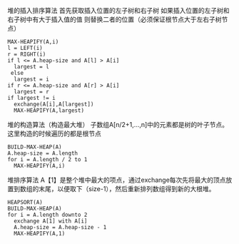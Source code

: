 堆的插入排序算法
首先获取插入位置的左子树和右子树 如果插入位置的左子树和右子树中有大于插入值的值 则替换二者的位置（必须保证根节点大于左右子树节点）
```
MAX-HEAPIFY(A,i)
l = LEFT(i)
r = RIGHT(i)
if l <= A.heap-size and A[l] > A[i]
  largest = l
 else
  largest = i
if r <= A.heap-size and A[r] > A[i]
  largest = r
if largest != i
  exchange(A[i],A[largest])
  MAX-HEAPIFY(A,largest)
```

堆的构造算法（构造最大堆）
子数组A[n/2+1,...,n]中的元素都是树的叶子节点。这里构造的时候遍历的都是根节点
```
BUILD-MAX-HEAP(A)
A.heap-size = A.length
for i = A.length / 2 to 1
  MAX-HEAPIFY(A,i)
```

堆排序算法
A【1】是整个堆中最大的项点，通过exchange每次先将最大的顶点放置到数组的末尾，以便取下（size-1），然后重新排列数组得到新的大根堆。
```
HEAPSORT(A)
BUILD-MAX-HEAP(A)
for i = A.length downto 2
  exchange A[1] with A[i]
  A.heap-size = A.heap-size - 1
  MAX-HEAPIFY(A,1)
```
